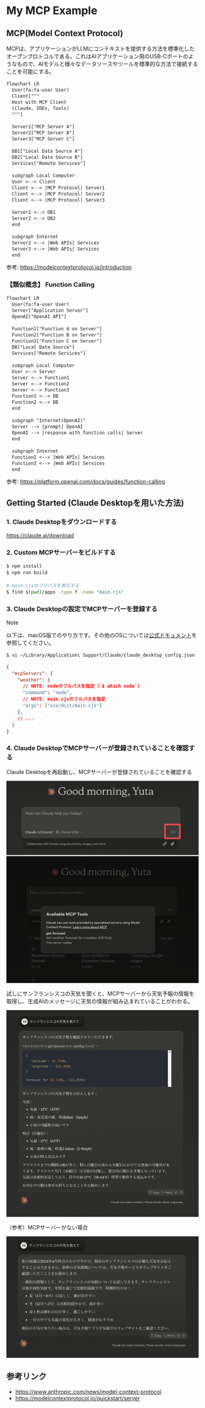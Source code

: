 <link
  href="https://cdnjs.cloudflare.com/ajax/libs/font-awesome/6.5.1/css/all.min.css"
  rel="stylesheet"
/>

# My MCP Example

## MCP(Model Context Protocol)

MCPは、アプリケーションがLLMにコンテキストを提供する方法を標準化したオープンプロトコルである。これはAIアプリケーション用のUSB-Cポートのようなもので、AIモデルと様々なデータソースやツールを標準的な方法で接続することを可能にする。

```mermaid
flowchart LR
  User(fa:fa-user User)
  Client["""
  Host with MCP Client
  (Claude, IDEs, Tools)
  """]

  Server1["MCP Server A"]
  Server2["MCP Server B"]
  Server3["MCP Server C"]

  DB1["Local Data Source A"]
  DB2["Local Data Source B"]
  Services["Remote Services"]

  subgraph Local Computer
  User <--> Client
  Client <--> |MCP Protocol| Server1
  Client <--> |MCP Protocol| Server2
  Client <--> |MCP Protocol| Server3

  Server1 <--> DB1
  Server2 <--> DB2
  end

  subgraph Internet
  Server2 <--> |Web APIs| Services
  Server3 <--> |Web APIs| Services
  end
```

参考: https://modelcontextprotocol.io/introduction

### 【類似概念】 Function Calling

```mermaid
flowchart LR
  User(fa:fa-user User)
  Server["Application Server"]
  OpenAI["OpenAI API"]

  Function1["Function A on Server"]
  Function2["Function B on Server"]
  Function3["Function C on Server"]
  DB["Local Data Source"]
  Services["Remote Services"]

  subgraph Local Computer
  User <--> Server
  Server <--> Function1
  Server <--> Function2
  Server <--> Function3
  Function1 <--> DB
  Function2 <--> DB
  end

  subgraph "Internet(OpenAI)"
  Server --> |prompt| OpenAI
  OpenAI --> |response with function calls| Server
  end

  subgraph Internet
  Function2 <--> |Web APIs| Services
  Function3 <--> |Web APIs| Services
  end
```

参考: https://platform.openai.com/docs/guides/function-calling


## Getting Started (Claude Desktopを用いた方法)

### 1. Claude Desktopをダウンロードする

https://claude.ai/download

### 2. Custom MCPサーバーをビルドする

```sh
$ npm install
$ npm run build

# main.cjsのフルパスを表示する
$ find $(pwd)/apps -type f -name "main.cjs"
```

### 3. Claude Desktopの設定でMCPサーバーを登録する

> [!NOTE]
> 以下は、macOS版でのやり方です。その他のOSについては[公式ドキュメント](https://modelcontextprotocol.io/quickstart/server#:~:text=Testing%20your%20server%20with%20Claude%20for%20Desktop)を参照してください。

```sh
$ vi ~/Library/Application\ Support/Claude/claude_desktop_config.json
```

```json
{
  "mcpServers": {
    "weather": {
      // NOTE: nodeのフルパスを指定（`$ which node`）
      "command": "node",
      // NOTE: main.cjsのフルパスを指定
      "args": ["xxx/dist/main.cjs"]
    },
    // ...
  }
}
```

### 4. Claude DesktopでMCPサーバーが登録されていることを確認する

Claude Desktopを再起動し、MCPサーバーが登録されていることを確認する

![](./images/mcp-server-setting.png)
![](./images/mcp-server-setting2.png)

試しにサンフランシスコの天気を聞くと、MCPサーバーから天気予報の情報を取得し、生成AIのメッセージに天気の情報が組み込まれていることがわかる。

![](./images/get-forecast.png)

（参考）MCPサーバーがない場合

![](./images/none-mcp-server.png)

## 参考リンク

- https://www.anthropic.com/news/model-context-protocol
- https://modelcontextprotocol.io/quickstart/server
